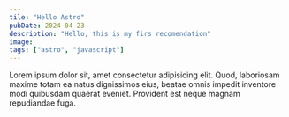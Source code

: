 ```yaml
---
tile: "Hello Astro"
pubDate: 2024-04-23
description: "Hello, this is my firs recomendation"
image:
tags: ["astro", "javascript"]
---
```


Lorem ipsum dolor sit, amet consectetur adipisicing elit. Quod, laboriosam maxime totam ea natus dignissimos eius, beatae omnis impedit inventore modi quibusdam quaerat eveniet. Provident est neque magnam repudiandae fuga.